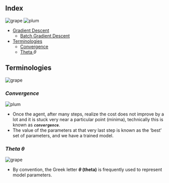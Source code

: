 ## Index
![grape](https://user-images.githubusercontent.com/12748752/126882595-d1f5449e-14bb-4ab3-809c-292caf0858a1.png)
![plum](https://user-images.githubusercontent.com/12748752/126882596-b9ba4645-7001-435e-9a3c-d4416a2543c1.png)

* [Gradient Descent](https://github.com/iAmKankan/MachineLearning_With_Python/blob/master/training/gradient_descent.md)
   * [Batch Gradient Descent](https://github.com/iAmKankan/MachineLearning_With_Python/blob/master/training/batch_gd.md)
* [Terminologies](#terminologies)
   * [Convergence](#convergence)
   * [Theta _<a>&theta;</a>_](#theta-%CE%B8)
   
   
   
   
   
## Terminologies
![grape](https://user-images.githubusercontent.com/12748752/126882595-d1f5449e-14bb-4ab3-809c-292caf0858a1.png)
### _Convergence_
![plum](https://user-images.githubusercontent.com/12748752/126882596-b9ba4645-7001-435e-9a3c-d4416a2543c1.png)
* Once the agent, after many steps, realize the cost does not improve by a lot and it is stuck very near a particular point (minima), technically this is known as **_`convergence`_**. 
* The value of the parameters at that very last step is known as the ‘best’ set of parameters, and we have a trained model.

### _Theta <a>&theta;</a>_
![grape](https://user-images.githubusercontent.com/12748752/126882595-d1f5449e-14bb-4ab3-809c-292caf0858a1.png)
* By convention, the Greek letter **_<a>&theta;</a>_ (theta)** is frequently used to represent model parameters.

